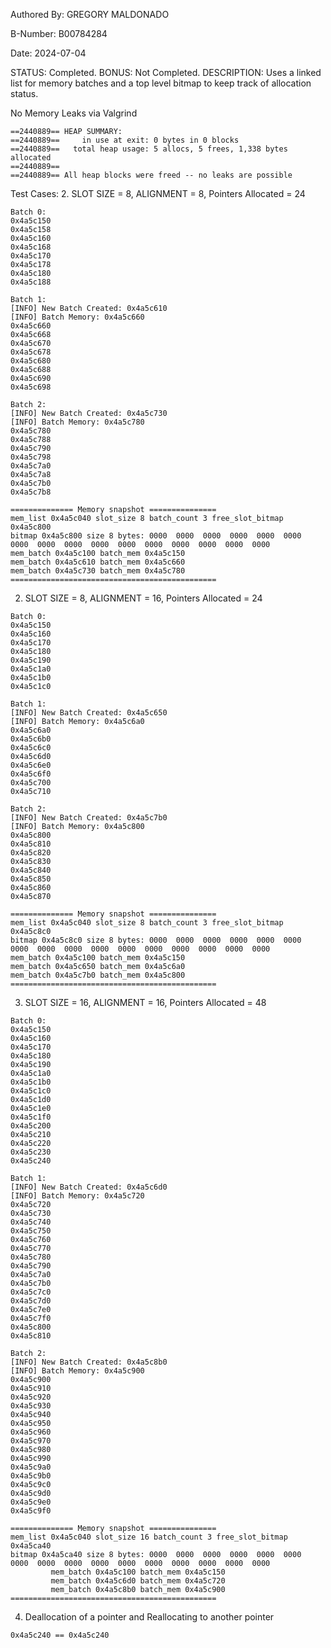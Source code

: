 Authored By: GREGORY MALDONADO

B-Number:    B00784284

Date:        2024-07-04

STATUS: Completed.
BONUS:  Not Completed.
DESCRIPTION: Uses a linked list for memory batches and a top level bitmap to keep track of allocation status.

No Memory Leaks via Valgrind
```
==2440889== HEAP SUMMARY:
==2440889==     in use at exit: 0 bytes in 0 blocks
==2440889==   total heap usage: 5 allocs, 5 frees, 1,338 bytes allocated
==2440889== 
==2440889== All heap blocks were freed -- no leaks are possible
```

Test Cases:
2. SLOT SIZE = 8, ALIGNMENT = 8, Pointers Allocated = 24
```
Batch 0:
0x4a5c150
0x4a5c158
0x4a5c160
0x4a5c168
0x4a5c170
0x4a5c178
0x4a5c180
0x4a5c188

Batch 1:
[INFO] New Batch Created: 0x4a5c610
[INFO] Batch Memory: 0x4a5c660
0x4a5c660
0x4a5c668
0x4a5c670
0x4a5c678
0x4a5c680
0x4a5c688
0x4a5c690
0x4a5c698

Batch 2:
[INFO] New Batch Created: 0x4a5c730
[INFO] Batch Memory: 0x4a5c780
0x4a5c780
0x4a5c788
0x4a5c790
0x4a5c798
0x4a5c7a0
0x4a5c7a8
0x4a5c7b0
0x4a5c7b8

============== Memory snapshot ===============
mem_list 0x4a5c040 slot_size 8 batch_count 3 free_slot_bitmap 0x4a5c800
bitmap 0x4a5c800 size 8 bytes: 0000  0000  0000  0000  0000  0000  0000  0000  0000  0000  0000  0000  0000  0000  0000  0000  
mem_batch 0x4a5c100 batch_mem 0x4a5c150
mem_batch 0x4a5c610 batch_mem 0x4a5c660
mem_batch 0x4a5c730 batch_mem 0x4a5c780
==============================================
```

2. SLOT SIZE = 8, ALIGNMENT = 16, Pointers Allocated = 24
```
Batch 0:
0x4a5c150
0x4a5c160
0x4a5c170
0x4a5c180
0x4a5c190
0x4a5c1a0
0x4a5c1b0
0x4a5c1c0

Batch 1:
[INFO] New Batch Created: 0x4a5c650
[INFO] Batch Memory: 0x4a5c6a0
0x4a5c6a0
0x4a5c6b0
0x4a5c6c0
0x4a5c6d0
0x4a5c6e0
0x4a5c6f0
0x4a5c700
0x4a5c710

Batch 2:
[INFO] New Batch Created: 0x4a5c7b0
[INFO] Batch Memory: 0x4a5c800
0x4a5c800
0x4a5c810
0x4a5c820
0x4a5c830
0x4a5c840
0x4a5c850
0x4a5c860
0x4a5c870

============== Memory snapshot ===============
mem_list 0x4a5c040 slot_size 8 batch_count 3 free_slot_bitmap 0x4a5c8c0
bitmap 0x4a5c8c0 size 8 bytes: 0000  0000  0000  0000  0000  0000  0000  0000  0000  0000  0000  0000  0000  0000  0000  0000  
mem_batch 0x4a5c100 batch_mem 0x4a5c150
mem_batch 0x4a5c650 batch_mem 0x4a5c6a0
mem_batch 0x4a5c7b0 batch_mem 0x4a5c800
==============================================
```
3. SLOT SIZE = 16, ALIGNMENT = 16, Pointers Allocated = 48
```
Batch 0:
0x4a5c150
0x4a5c160
0x4a5c170
0x4a5c180
0x4a5c190
0x4a5c1a0
0x4a5c1b0
0x4a5c1c0
0x4a5c1d0
0x4a5c1e0
0x4a5c1f0
0x4a5c200
0x4a5c210
0x4a5c220
0x4a5c230
0x4a5c240

Batch 1:
[INFO] New Batch Created: 0x4a5c6d0
[INFO] Batch Memory: 0x4a5c720
0x4a5c720
0x4a5c730
0x4a5c740
0x4a5c750
0x4a5c760
0x4a5c770
0x4a5c780
0x4a5c790
0x4a5c7a0
0x4a5c7b0
0x4a5c7c0
0x4a5c7d0
0x4a5c7e0
0x4a5c7f0
0x4a5c800
0x4a5c810

Batch 2:
[INFO] New Batch Created: 0x4a5c8b0
[INFO] Batch Memory: 0x4a5c900
0x4a5c900
0x4a5c910
0x4a5c920
0x4a5c930
0x4a5c940
0x4a5c950
0x4a5c960
0x4a5c970
0x4a5c980
0x4a5c990
0x4a5c9a0
0x4a5c9b0
0x4a5c9c0
0x4a5c9d0
0x4a5c9e0
0x4a5c9f0

============== Memory snapshot ===============
mem_list 0x4a5c040 slot_size 16 batch_count 3 free_slot_bitmap 0x4a5ca40
bitmap 0x4a5ca40 size 8 bytes: 0000  0000  0000  0000  0000  0000  0000  0000  0000  0000  0000  0000  0000  0000  0000  0000  
         mem_batch 0x4a5c100 batch_mem 0x4a5c150
         mem_batch 0x4a5c6d0 batch_mem 0x4a5c720
         mem_batch 0x4a5c8b0 batch_mem 0x4a5c900
==============================================
```
4. Deallocation of a pointer and Reallocating to another pointer
```
0x4a5c240 == 0x4a5c240
```